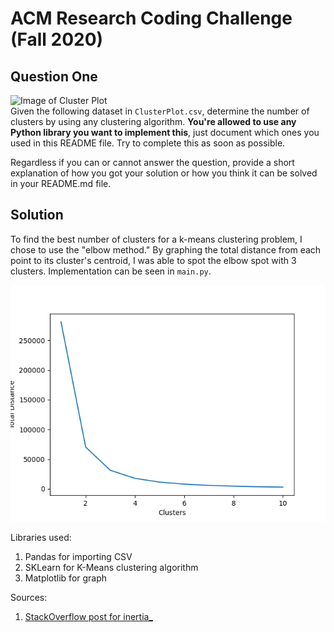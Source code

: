 # ACM Research Coding Challenge (Fall 2020)

## Question One

![Image of Cluster Plot](ClusterPlot.png)
<br/>
Given the following dataset in `ClusterPlot.csv`, determine the number of clusters by using any clustering algorithm. **You're allowed to use any Python library you want to implement this**, just document which ones you used in this README file. Try to complete this as soon as possible.

Regardless if you can or cannot answer the question, provide a short explanation of how you got your solution or how you think it can be solved in your README.md file.

## Solution

To find the best number of clusters for a k-means clustering problem, I chose to use the "elbow method." By graphing the total distance from each point to its cluster's centroid, I was able to spot the elbow spot with 3 clusters. Implementation can be seen in `main.py`.

![Elbow image](elbow.png)

Libraries used:

1. Pandas for importing CSV
2. SKLearn for K-Means clustering algorithm
3. Matplotlib for graph

Sources:

1. [StackOverflow post for inertia_](https://stackoverflow.com/questions/19197715/scikit-learn-k-means-elbow-criterion)

